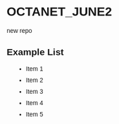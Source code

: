 # OCTANET_JUNE2
new repo
<!DOCTYPE html>
<html lang="en">
<head>
    <meta charset="UTF-8">
    <meta name="viewport" content="width=device-width, initial-scale=1.0">
    <title>Simple List Example</title>
    <style>
        body {
            font-family: Arial, sans-serif;
            margin: 0;
            padding: 20px;
        }
        ul {
            list-style-type: disc; /* Use disc, circle, or square for different list styles */
            margin-left: 20px; /* Adjust indentation as needed */
        }
        li {
            margin-bottom: 10px; /* Space between list items */
        }
    </style>
</head>
<body>
    <h2>Example List</h2>
    <ul>
        <li>Item 1</li>
        <li>Item 2</li>
        <li>Item 3</li>
        <li>Item 4</li>
        <li>Item 5</li>
    </ul>
</body>
</html>
